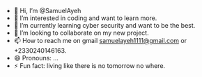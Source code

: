 - 👋 Hi, I’m @SamuelAyeh
- 👀 I’m interested in coding and want to learn more.
- 🌱 I’m currently learning cyber security and want to be the best.
- 💞️ I’m looking to collaborate on my new project.
- 📫 How to reach me on gmail samuelayeh1111@gmail.com or +2330240146163.
- 😄 Pronouns: ...
- ⚡ Fun fact: living like there is no tomorrow no where.

<!---
SamuelAyeh/SamuelAyeh is a ✨ special ✨ repository because its `README.md` (this file) appears on your GitHub profile.
You can click the Preview link to take a look at your changes.
--->
